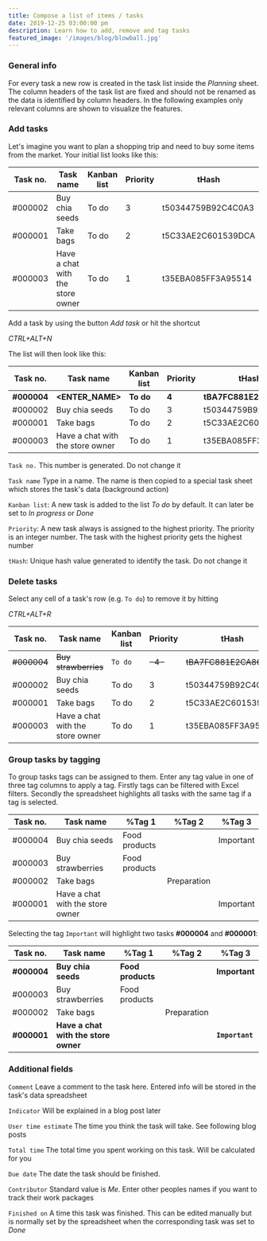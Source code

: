 ```yaml
---
title: Compose a list of items / tasks
date: 2019-12-25 03:00:00 pm
description: Learn how to add, remove and tag tasks
featured_image: '/images/blog/blowball.jpg'
---
```

### General info
For every task a new row is created in the task list inside the *Planning* sheet.
The column headers of the task list are fixed and should not be renamed as the data is identified by column headers.
In the following examples only relevant columns are shown to visualize the features.

### Add tasks
Let's imagine you want to plan a shopping trip and need to buy some items from the market. Your initial list looks like this:

| Task no. | Task name                        | Kanban list | Priority | tHash              |
|----------|----------------------------------|-------------|----------|--------------------|
| #000002  | Buy chia seeds                   | To do       | 3        | t50344759B92C4C0A3 |
| #000001  | Take bags                        | To do       | 2        | t5C33AE2C601539DCA |
| #000003  | Have a chat with the store owner | To do       | 1        | t35EBA085FF3A95514 |

Add a task by using the button *Add task* or hit the shortcut

*CTRL+ALT+N*

The list will then look like this:

| Task no. | Task name                        | Kanban list | Priority | tHash              |
|----------|----------------------------------|-------------|----------|--------------------|
| **#000004**  | **\<ENTER_NAME\>**           | **To do**   | **4**    | **tBA7FC881E2CA8611F** |
| #000002  | Buy chia seeds                   | To do       | 3        | t50344759B92C4C0A3 |
| #000001  | Take bags                        | To do       | 2        | t5C33AE2C601539DCA |
| #000003  | Have a chat with the store owner | To do       | 1        | t35EBA085FF3A95514 |

`Task no.` This number is generated. Do not change it

`Task name` Type in a name. The name is then copied to a special task sheet which stores the task's data (background action)

`Kanban list`: A new task is added to the list *To do* by default. It can later be set to *In progress* or *Done*

`Priority`: A new task always is assigned to the highest priority. The priority is an integer number. The task with the highest priority gets the highest number

`tHash`: Unique hash value generated to identify the task. Do not change it

### Delete tasks

Select any cell of a task's row (e.g. `To do`) to remove it by hitting 

*CTRL+ALT+R*

| Task no. | Task name                        | Kanban list | Priority | tHash              |
|----------|----------------------------------|-------------|----------|--------------------|
| ~~#000004~~ | ~~Buy strawberries~~            | `To do`     | ~~-4-~~    | ~~tBA7FC881E2CA8611F~~ |
| #000002  | Buy chia seeds                   | To do       | 3        | t50344759B92C4C0A3 |
| #000001  | Take bags                        | To do       | 2        | t5C33AE2C601539DCA |
| #000003  | Have a chat with the store owner | To do       | 1        | t35EBA085FF3A95514 |

### Group tasks by tagging

To group tasks tags can be assigned to them. Enter any tag value in one of three tag columns to apply a tag.
Firstly tags can be filtered with Excel filters. Secondly the spreadsheet highlights all tasks with the same tag if a tag is selected.

| Task no. | Task name                        | %Tag 1 | %Tag 2      | %Tag 3    |
|----------|----------------------------------|--------|-------------|-----------|
| #000004  | Buy chia seeds                   | Food products  |             | Important |
| #000003  | Buy strawberries                 | Food products  |             |           |
| #000002  | Take bags                        |        | Preparation |           |
| #000001  | Have a chat with the store owner |        |             | Important |

Selecting the tag `Important` will highlight two tasks **#000004** and **#000001**:

| Task no. | Task name                        | %Tag 1 | %Tag 2      | %Tag 3    |
|----------|----------------------------------|--------|-------------|-----------|
| **#000004**  | **Buy chia seeds**                   | **Food products**  |             | **Important** |
| #000003  | Buy strawberries                 | Food products  |             |           |
| #000002  | Take bags                        |        | Preparation |           |
| **#000001**  | **Have a chat with the store owner** |        |             | **`Important`** |

### Additional fields

`Comment` Leave a comment to the task here. Entered info will be stored in the task's data spreadsheet

`Indicator` Will be explained in a blog post later

`User time estimate` The time you think the task will take. See following blog posts	

`Total time` The total time you spent working on this task. Will be calculated for you

`Due date` The date the task should be finished.

`Contributor` Standard value is *Me*. Enter other peoples names if you want to track their work packages

`Finished on` A time this task was finished. This can be edited manually but is normally set by the spreadsheet when the corresponding task was set to *Done*
